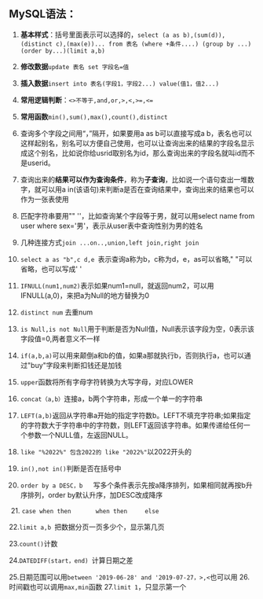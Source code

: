## MySQL语法：

1. **基本样式**：括号里面表示可以选择的，`select (a as b),(sum(d)),(distinct c),(max(e))... from 表名 (where +条件....) (group by ...) (order by...)(limit a,b)`

2. **修改数据**`update 表名 set 字段名=值`

3. **插入数据**`insert into 表名(字段1，字段2...) value(值1，值2...)`

4. **常用逻辑判断**：`<>不等于,and,or,>,<,>=,<=`

5. **常用函数**`min(),sum(),max(),count(),distinct`

6. 查询多个字段之间用“，”隔开，如果要用a as b可以直接写成a b，表名也可以这样起别名，别名可以方便自己使用，也可以让查询出来的结果的字段名显示成这个别名，比如说你给usrid取别名为id，那么查询出来的字段名就叫id而不是userid。

7. 查询出来的**结果可以作为查询条件**，称为**子查询**，比如说一个语句查出一堆数字，就可以用a in(该语句)来判断a是否在查询结果中，查询出来的结果也可以作为一张表使用

8. 匹配字符串要用"" ''，比如查询某个字段等于男，就可以用select name from user where sex='男'，表示从user表中查询性别为男的姓名

9. 几种连接方式`join ...on..,union,left join,right join`

10. `select a as "b",c d,e `表示查询a称为b，c称为d，e，as可以省略," "可以省略，也可以写成' '

11. `IFNULL(num1,num2)`表示如果num1=null，就返回num2，可以用IFNULL(a,0)，来把a为Null的地方替换为0

12. `distinct num` 去重num

13. `is Null,is not Null`用于判断是否为Null值，Null表示该字段为空，0表示该字段值=0,两者意义不一样

14. `if(a,b,a)`可以用来颠倒a和b的值，如果a那就执行b，否则执行a，也可以通过"buy"字段来判断扣钱还是加钱

15. `upper`函数将所有字母字符转换为大写字母，对应LOWER

16. `concat（a,b）`连接a，b两个字符串，形成一个单一的字符串

17. `LEFT(a,b)`返回从字符串a开始的指定字符数b。LEFT不填充字符串;如果指定的字符数大于字符串中的字符数，则LEFT返回该字符串。如果传递给任何一个参数一个NULL值，左返回NULL。

18. `like "%2022%" 包含2022的 like "2022%"`以2022开头的

19. `in(),not in()`判断是否在括号中

20. `order by a DESC，b   `写多个条件表示先按a降序排列，如果相同就再按b升序排列，order by默认升序，加DESC改成降序

 21. `case when then
            when then
    else  `

22.`limit a,b `把数据分页一页多少个，显示第几页

23.`count()`计数

24.`DATEDIFF(start，end) `计算日期之差

25.日期范围可以用`between '2019-06-28' and '2019-07-27，>,<`也可以用
26.时间戳也可以调用`max,min`函数
27.`limit 1`，只显示第一个
